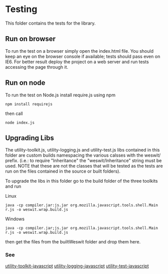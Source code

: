 # Testing #

This folder contains the tests for the library.

## Run on browser ##

To run the test on a browser simply open the index.html file. You should keep an eye on the browser console if available; tests should pass even on IE6.
For better result deploy the project on a web server and run tests accessing the page through it.

## Run on node ##

To run the test on Node.js install require.js using npm
```
npm install requirejs
```


then call
```
node index.js
```

## Upgrading Libs ##

The utility-toolkit.js, utility-logging.js and utility-test.js libs contained in this folder are custom builds namespacing the various calsses with the weswit/ prefix. (i.e.: to require "Inheritance" the "weswit/Inheritance" string must be used. NOTE that these are not the classes that will be tested as the tests are run on the files contained in the source or built folders).

To upgrade the libs in this folder go to the build folder of the three toolkits and run

Linux
```
java -cp compiler.jar:js.jar org.mozilla.javascript.tools.shell.Main r.js -o weswit.wrap.build.js
```

Windows
```
java -cp compiler.jar;js.jar org.mozilla.javascript.tools.shell.Main r.js -o weswit.wrap.build.js
```

then get the files from the builtWeswit folder and drop them here.

### See ###

[utility-toolkit-javascript](https://github.com/weswit/utility-toolkit-javascript)
[utility-logging-javascript](https://github.com/weswit/utility-logging-javascript)
[utility-test-javascript](https://github.com/weswit/utility-test-javascript)

